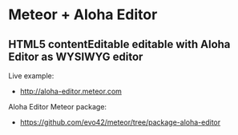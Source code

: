 # Meteor + Aloha Editor
## HTML5 contentEditable editable with Aloha Editor as WYSIWYG editor

Live example:
* http://aloha-editor.meteor.com

Aloha Editor Meteor package:
* https://github.com/evo42/meteor/tree/package-aloha-editor